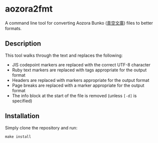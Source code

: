 # aozora2fmt

A command line tool for converting Aozora Bunko
([青空文庫](https://www.aozora.gr.jp/index.html)) files to better
formats.

## Description

This tool walks through the text and replaces the following:
* JIS codepoint markers are replaced with the correct UTF-8 character
* Ruby text markers are replaced with tags appropriate for the output format
* Headers are replaced with markers appropriate for the output format
* Page breaks are replaced with a marker appropriate for the output format
* The info block at the start of the file is removed (unless `[-d]` is specified)

## Installation

Simply clone the repository and run:

	make install
